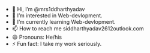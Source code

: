 - 👋 Hi, I’m @mrs1ddharthyadav
- 👀 I’m interested in Web-devlopment.
- 🌱 I’m currently learning Web-devlopment.
- 📫 How to reach me siddharthyadav2612outlook.com
- 😄 Pronouns: He/his
- ⚡ Fun fact: I take my work seriously. 

<!---
mrs1ddharthyadav/mrs1ddharthyadav is a ✨ special ✨ repository because its `README.md` (this file) appears on your GitHub profile.
You can click the Preview link to take a look at your changes.
--->
